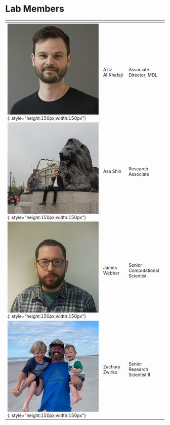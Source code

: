 # Lab Members

<!-- 
the empty comments in the header are necessary to convince markdown it is a table.
The style annotations after the images don't render on GitHub but work on the site
-->

| | <!-- --> | <!-- -->
|-|----------|---------
| ![Aziz Al'Khafaji](img/aziz.jpeg){: style="height:150px;width:150px"} | Aziz Al'Khafaji | Associate Director, MDL
| ![Asa Shin](img/asa.jpeg){: style="height:150px;width:150px"} | Asa Shin | Research Associate
| ![James Webber](img/james.jpg){: style="height:150px;width:150px"} | James Webber | Senior Computational Scientist
| ![Zachary Zwirko](img/zach.jpg){: style="height:150px;width:150px"} | Zachary Zwirko | Senior Research Scientist II
